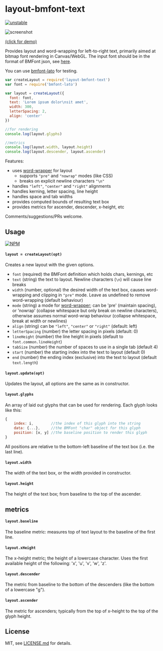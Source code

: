 # layout-bmfont-text

[![unstable](http://badges.github.io/stability-badges/dist/unstable.svg)](http://github.com/badges/stability-badges)

![screenshot](http://i.imgur.com/fDIH2z9.png)

[(click for demo)](https://Jam3.github.io/layout-bmfont-text/demo)

Provides layout and word-wrapping for left-to-right text, primarily aimed at bitmap font rendering in Canvas/WebGL. The input font should be in the format of BMFont json, see [here](https://github.com/mattdesl/bmfont2json). 

You can use [bmfont-lato](https://www.npmjs.com/package/bmfont-lato) for testing.

```js
var createLayout = require('layout-bmfont-text')
var font = require('bmfont-lato')

var layout = createLayout({
  font: font,
  text: 'Lorem ipsum dolor\nsit amet',
  width: 300,
  letterSpacing: 2,
  align: 'center'
})

//for rendering
console.log(layout.glyphs)

//metrics
console.log(layout.width, layout.height)
console.log(layout.descender, layout.ascender)
```

Features:

- uses [word-wrapper](npmjs.com/package/word-wrapper) for layout
  - supports `"pre"` and `"nowrap"` modes (like CSS)
  - breaks on explicit newline characters `"\n"`
- handles `"left"`, `"center"` and `"right"` alignments
- handles kerning, letter spacing, line height
- handles space and tab widths
- provides computed bounds of resulting text box
- provides metrics for ascender, descender, x-height, etc

Comments/suggestions/PRs welcome.

## Usage

[![NPM](https://nodei.co/npm/layout-bmfont-text.png)](https://www.npmjs.com/package/layout-bmfont-text)

#### `layout = createLayout(opt)`

Creates a new layout with the given options.

- `font` (required) the BMFont definition which holds chars, kernings, etc
- `text` (string) the text to layout. Newline characters (`\n`) will cause line breaks
- `width` (number, optional) the desired width of the text box, causes word-wrapping and clipping in `"pre"` mode. Leave as undefined to remove word-wrapping (default behaviour)
- `mode` (string) a mode for [word-wrapper](https://www.npmjs.com/package/word-wrapper); can be 'pre' (maintain spacing), or 'nowrap' (collapse whitespace but only break on newline characters), otherwise assumes normal word-wrap behaviour (collapse whitespace, break at width or newlines)
- `align` (string) can be `"left"`, `"center"` or `"right"` (default: left)
- `letterSpacing` (number) the letter spacing in pixels (default: 0)
- `lineHeight` (number) the line height in pixels (default to `font.common.lineHeight`)
- `tabSize` (number) the number of spaces to use in a single tab (default 4)
- `start` (number) the starting index into the text to layout (default 0)
- `end` (number) the ending index (exclusive) into the text to layout (default `text.length`)

#### `layout.update(opt)`

Updates the layout, all options are the same as in constructor.

#### `layout.glyphs`

An array of laid out glyphs that can be used for rendering. Each glyph looks like this:

```js
{
    index: i,        //the index of this glyph into the string
    data: {...},     //the BMFont "char" object for this glyph
    position: [x, y] //the baseline position to render this glyph
}
```

All positions are relative to the bottom-left baseline of the text box (i.e. the last line). 

#### `layout.width`

The width of the text box, or the width provided in constructor. 

#### `layout.height`

The height of the text box; from baseline to the top of the ascender.

## metrics

#### `layout.baseline`

The baseline metric: measures top of text layout to the baseline of the first line.

#### `layout.xHeight`

The x-height metric; the height of a lowercase character. Uses the first available height of the following: 'x', 'u', 'v', 'w', 'z'. 

#### `layout.descender`

The metric from baseline to the bottom of the descenders (like the bottom of a lowercase "g").

#### `layout.ascender`

The metric for ascenders; typically from the top of x-height to the top of the glyph height.

## License

MIT, see [LICENSE.md](http://github.com/Jam3/layout-bmfont-text/blob/master/LICENSE.md) for details.

